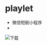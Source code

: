 # playlet
- 微信短剧小程序
- 
![下载](https://github.com/h353617145/playlet/assets/34774532/cd229260-4851-450d-b95b-0b3b43e53106)
